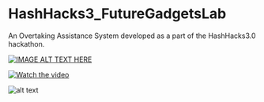# HashHacks3_FutureGadgetsLab
An Overtaking Assistance System developed as a part of the HashHacks3.0 hackathon. 

[![IMAGE ALT TEXT HERE](https://img.youtube.com/vi/pbTPrBaxpX0/0.jpg)](https://www.youtube.com/watch?v=pbTPrBaxpX0)

[![Watch the video](https://raw.github.com/ishanijanveja/HashHacks3_FutureGadgetsLab/master/ressources/WebMole_Youtube_Video.png)](https://www.youtube.com/watch?v=pbTPrBaxpX0&feature=youtu.be)


![alt text](https://raw.githubusercontent.com/ishanijanveja/hashHacks3_FutureGadgetsLab/master/abstract/flow.png)
